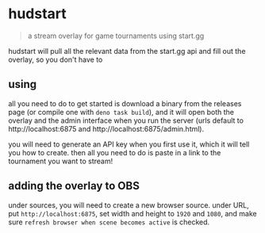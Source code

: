# hudstart
> a stream overlay for game tournaments using start.gg

hudstart will pull all the relevant data from the start.gg api and fill out the overlay, so you don't have to

## using
all you need to do to get started is download a binary from the releases page (or compile one with `deno task build`), and it will open both the overlay and the admin interface when you run the server (urls default to http://localhost:6875 and http://localhost:6875/admin.html).

you will need to generate an API key when you first use it, which it will tell you how to create. then all you need to do is paste in a link to the tournament you want to stream!

## adding the overlay to OBS
under sources, you will need to create a new browser source. under URL, put `http://localhost:6875`, set width and height to `1920` and `1080`, and make sure `refresh browser when scene becomes active` is checked.
